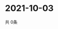 # 2021-10-03
  共 0条

  <!-- BEGIN -->
  <!-- 最后更新时间Sun Oct 03 2021 01:52:47 GMT+0000 (Coordinated Universal Time) -->
  
  <!-- END -->
  
  